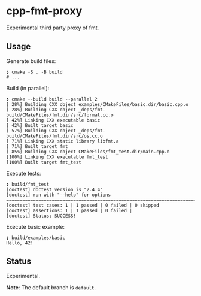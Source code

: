 # cpp-fmt-proxy

Experimental third party proxy of fmt.

## Usage

Generate build files:

```console
❯ cmake -S . -B build
# ...
```

Build (in parallel):

```console
❯ cmake --build build --parallel 2
[ 28%] Building CXX object examples/CMakeFiles/basic.dir/basic.cpp.o
[ 28%] Building CXX object _deps/fmt-build/CMakeFiles/fmt.dir/src/format.cc.o
[ 42%] Linking CXX executable basic
[ 42%] Built target basic
[ 57%] Building CXX object _deps/fmt-build/CMakeFiles/fmt.dir/src/os.cc.o
[ 71%] Linking CXX static library libfmt.a
[ 71%] Built target fmt
[ 85%] Building CXX object CMakeFiles/fmt_test.dir/main.cpp.o
[100%] Linking CXX executable fmt_test
[100%] Built target fmt_test
```

Execute tests:

```console
❯ build/fmt_test
[doctest] doctest version is "2.4.4"
[doctest] run with "--help" for options
===============================================================================
[doctest] test cases: 1 | 1 passed | 0 failed | 0 skipped
[doctest] assertions: 1 | 1 passed | 0 failed |
[doctest] Status: SUCCESS!
```

Execute basic example:

```console
❯ build/examples/basic
Hello, 42!
```
## Status

Experimental.

**Note**: The default branch is `default`.
